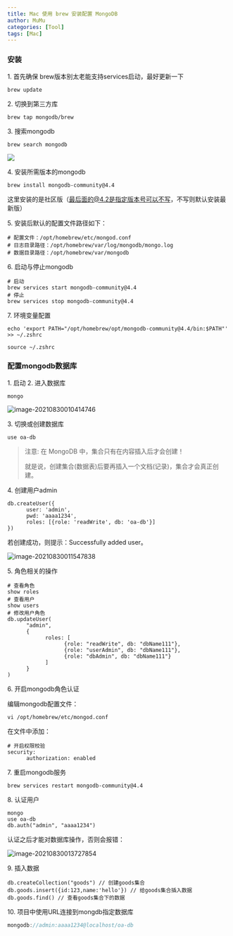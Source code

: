 ```yaml
---
title: Mac 使用 brew 安装配置 MongoDB
author: MuMu
categories: [Tool]
tags: [Mac]
---
```


### 安装

1\. 首先确保 brew版本别太老能支持services启动，最好更新一下

````shell
brew update
````

2\. 切换到第三方库

```shell
brew tap mongodb/brew
```

3\. 搜索mongodb

```shell
brew search mongodb
```

![](https://blog.caowei.xyz/blog/Jw-110.jpg)

4\. 安装所需版本的mongodb

```shell
brew install mongodb-community@4.4
```

这里安装的是社区版（最后面的@4.2是指定版本号可以不写，不写则默认安装最新版）

5\. 安装后默认的配置文件路径如下：

````shell
# 配置文件：/opt/homebrew/etc/mongod.conf
# 日志目录路径：/opt/homebrew/var/log/mongodb/mongo.log
# 数据目录路径：/opt/homebrew/var/mongodb
````

6\. 启动与停止mongodb

````shell
# 启动
brew services start mongodb-community@4.4
# 停止
brew services stop mongodb-community@4.4
````

7\. 环境变量配置

````shell
echo 'export PATH="/opt/homebrew/opt/mongodb-community@4.4/bin:$PATH"' >> ~/.zshrc
````

````shell
source ~/.zshrc
````

### 配置mongodb数据库

1\. 启动
2\. 进入数据库

````shell
mongo
````

![image-20210830010414746](https://blog.caowei.xyz/blog/Jw-111.png)

3\. 切换或创建数据库

````shell
use oa-db
````
> 注意: 在 MongoDB 中，集合只有在内容插入后才会创建！
>
> 就是说，创建集合(数据表)后要再插入一个文档(记录)，集合才会真正创建。

4\. 创建用户admin

````shell
db.createUser({
      user: 'admin',
      pwd: 'aaaa1234',
      roles: [{role: 'readWrite', db: 'oa-db'}]
})
````
若创建成功，则提示：Successfully added user。

![image-20210830011547838](https://blog.caowei.xyz/blog/Jw-112.png)

5\. 角色相关的操作

````shell
# 查看角色
show roles
# 查看用户
show users
# 修改用户角色
db.updateUser(
      "admin",
      {
            roles: [
                  {role: "readWrite", db: "dbName111"},
                  {role: "userAdmin", db: "dbName111"},
                  {role: "dbAdmin", db: "dbName111"}
            ]
      }
)
````

6\. 开启mongodb角色认证

编辑mongodb配置文件：

````shell
vi /opt/homebrew/etc/mongod.conf
````

在文件中添加：

````shell
# 开启权限校验
security:
      authorization: enabled
````

7\. 重启mongodb服务

````shell
brew services restart mongodb-community@4.4
````

8\. 认证用户

````shell
mongo
use oa-db
db.auth("admin", "aaaa1234")
````

认证之后才能对数据库操作，否则会报错：

![image-20210830013727854](https://blog.caowei.xyz/blog/Jw-113.png)

9\. 插入数据

````shell
db.createCollection("goods") // 创建goods集合
db.goods.insert({id:123,name:'hello'}) // 给goods集合插入数据
db.goods.find() // 查看goods集合下的数据
````

10\. 项目中使用URL连接到mongdb指定数据库

````java
mongodb://admin:aaaa1234@localhost/oa-db
````
